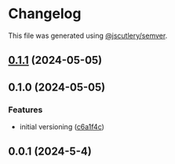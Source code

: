 # Changelog

This file was generated using [@jscutlery/semver](https://github.com/jscutlery/semver).

## [0.1.1](https://github.com/CIRI2-s6/ciri2-app/compare/gateway-0.1.0...gateway-0.1.1) (2024-05-05)

## 0.1.0 (2024-05-05)


### Features

* initial versioning ([c6a1f4c](https://github.com/CIRI2-s6/ciri2-app/commit/c6a1f4c65429deab4e2e317c18e97b14ed4622dc))

## 0.0.1 (2024-5-4)
